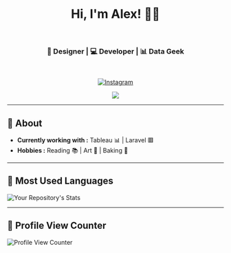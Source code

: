 
<h1 align="center"> Hi, I'm Alex! 👨‍💻 </h1>    

<h3 align="center">  🎨 Designer | 💻 Developer | 📊 Data Geek</h3> <br>

<p align="center">
<!-- <a href="https://www.linkedin.com/in/alexander-corvin/"><img alt="LinkedIn" src="https://img.shields.io/badge/AlexCorvin-0077B5?style=for-the-badge&logo=linkedin&logoColor=white&link=https://www.linkedin.com/in/alexander-corvin/"></a> -->
<a href="https://instagram.com/corvindesigns"><img alt="Instagram" src="https://img.shields.io/badge/CorvinDesigns-E4405F?style=for-the-badge&logo=instagram&logoColor=white&link=https://instagram.com.com/corvindesigns"></a>
</p>
<p align="center">
  <a href="https://skillicons.dev">
    <img src="https://skillicons.dev/icons?i=php,laravel,vue,python,figma,ps,ai,ae&perline=4" />
  </a>
</p>

---------------------------------------------------------------------------------------------------------------------------------------------------------------------------------
## 🤠 About
-  **Currently working with :** Tableau 📊 | Laravel 🟥
-  **Hobbies :** Reading :books: | Art 🎨 | Baking :pie: 

---------------------------------------------------------------------------------------------------------------------------------------------------------------------------------

## 💙 Most Used Languages
![Your Repository's Stats](https://github-readme-stats.vercel.app/api/top-langs/?username=acorvin&theme=blue-green)

---------------------------------------------------------------------------------------------------------------------------------------------------------------------------------

## 👀 Profile View Counter
![Profile View Counter](https://komarev.com/ghpvc/?username=acorvin)



<!--
**acorvin/acorvin** is a ✨ _special_ ✨ repository because its `README.md` (this file) appears on your GitHub profile.

Here are some ideas to get you started:

- 🔭 I’m currently working on ...
- 🌱 I’m currently learning ...
- 👯 I’m looking to collaborate on ...
- 🤔 I’m looking for help with ...
- 💬 Ask me about ...
- 📫 How to reach me: ...
- 😄 Pronouns: ...
- ⚡ Fun fact: ...
-->
